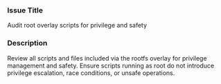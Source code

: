 ### Issue Title
Audit root overlay scripts for privilege and safety

### Description
Review all scripts and files included via the rootfs overlay for privilege management and safety. Ensure scripts running as root do not introduce privilege escalation, race conditions, or unsafe operations.